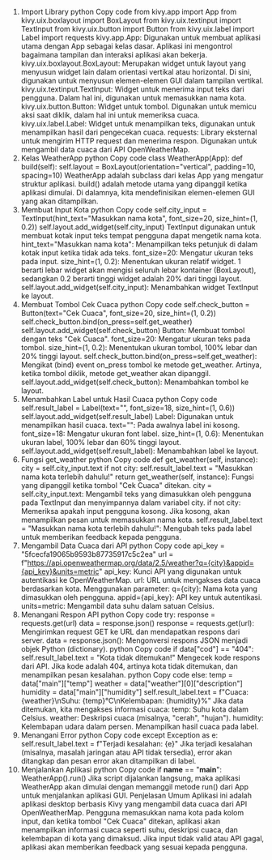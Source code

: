 1. Import Library
python
Copy code
from kivy.app import App
from kivy.uix.boxlayout import BoxLayout
from kivy.uix.textinput import TextInput
from kivy.uix.button import Button
from kivy.uix.label import Label
import requests
kivy.app.App: Digunakan untuk membuat aplikasi utama dengan App sebagai kelas dasar. Aplikasi ini mengontrol bagaimana tampilan dan interaksi aplikasi akan bekerja.
kivy.uix.boxlayout.BoxLayout: Merupakan widget untuk layout yang menyusun widget lain dalam orientasi vertikal atau horizontal. Di sini, digunakan untuk menyusun elemen-elemen GUI dalam tampilan vertikal.
kivy.uix.textinput.TextInput: Widget untuk menerima input teks dari pengguna. Dalam hal ini, digunakan untuk memasukkan nama kota.
kivy.uix.button.Button: Widget untuk tombol. Digunakan untuk memicu aksi saat diklik, dalam hal ini untuk memeriksa cuaca.
kivy.uix.label.Label: Widget untuk menampilkan teks, digunakan untuk menampilkan hasil dari pengecekan cuaca.
requests: Library eksternal untuk mengirim HTTP request dan menerima respon. Digunakan untuk mengambil data cuaca dari API OpenWeatherMap.
2. Kelas WeatherApp
python
Copy code
class WeatherApp(App):
    def build(self):
        self.layout = BoxLayout(orientation="vertical", padding=10, spacing=10)
WeatherApp adalah subclass dari kelas App yang mengatur struktur aplikasi.
build() adalah metode utama yang dipanggil ketika aplikasi dimulai. Di dalamnya, kita mendefinisikan elemen-elemen GUI yang akan ditampilkan.
3. Membuat Input Kota
python
Copy code
        self.city_input = TextInput(hint_text="Masukkan nama kota", font_size=20, size_hint=(1, 0.2))
        self.layout.add_widget(self.city_input)
TextInput digunakan untuk membuat kotak input teks tempat pengguna dapat mengetik nama kota.
hint_text="Masukkan nama kota": Menampilkan teks petunjuk di dalam kotak input ketika tidak ada teks.
font_size=20: Mengatur ukuran teks pada input.
size_hint=(1, 0.2): Menentukan ukuran relatif widget. 1 berarti lebar widget akan mengisi seluruh lebar kontainer (BoxLayout), sedangkan 0.2 berarti tinggi widget adalah 20% dari tinggi layout.
self.layout.add_widget(self.city_input): Menambahkan widget TextInput ke layout.
4. Membuat Tombol Cek Cuaca
python
Copy code
        self.check_button = Button(text="Cek Cuaca", font_size=20, size_hint=(1, 0.2))
        self.check_button.bind(on_press=self.get_weather)
        self.layout.add_widget(self.check_button)
Button: Membuat tombol dengan teks "Cek Cuaca".
font_size=20: Mengatur ukuran teks pada tombol.
size_hint=(1, 0.2): Menentukan ukuran tombol, 100% lebar dan 20% tinggi layout.
self.check_button.bind(on_press=self.get_weather): Mengikat (bind) event on_press tombol ke metode get_weather. Artinya, ketika tombol diklik, metode get_weather akan dipanggil.
self.layout.add_widget(self.check_button): Menambahkan tombol ke layout.
5. Menambahkan Label untuk Hasil Cuaca
python
Copy code
        self.result_label = Label(text="", font_size=18, size_hint=(1, 0.6))
        self.layout.add_widget(self.result_label)
Label: Digunakan untuk menampilkan hasil cuaca.
text="": Pada awalnya label ini kosong.
font_size=18: Mengatur ukuran font label.
size_hint=(1, 0.6): Menentukan ukuran label, 100% lebar dan 60% tinggi layout.
self.layout.add_widget(self.result_label): Menambahkan label ke layout.
6. Fungsi get_weather
python
Copy code
    def get_weather(self, instance):
        city = self.city_input.text
        if not city:
            self.result_label.text = "Masukkan nama kota terlebih dahulu!"
            return
get_weather(self, instance): Fungsi yang dipanggil ketika tombol "Cek Cuaca" ditekan.
city = self.city_input.text: Mengambil teks yang dimasukkan oleh pengguna pada TextInput dan menyimpannya dalam variabel city.
if not city: Memeriksa apakah input pengguna kosong. Jika kosong, akan menampilkan pesan untuk memasukkan nama kota.
self.result_label.text = "Masukkan nama kota terlebih dahulu!": Mengubah teks pada label untuk memberikan feedback kepada pengguna.
7. Mengambil Data Cuaca dari API
python
Copy code
        api_key = "5fcecfa19065b9593b87735917c5c2ea"
        url = f"https://api.openweathermap.org/data/2.5/weather?q={city}&appid={api_key}&units=metric"
api_key: Kunci API yang digunakan untuk autentikasi ke OpenWeatherMap.
url: URL untuk mengakses data cuaca berdasarkan kota. Menggunakan parameter:
q={city}: Nama kota yang dimasukkan oleh pengguna.
appid={api_key}: API key untuk autentikasi.
units=metric: Mengambil data suhu dalam satuan Celsius.
8. Menangani Respon API
python
Copy code
        try:
            response = requests.get(url)
            data = response.json()
response = requests.get(url): Mengirimkan request GET ke URL dan mendapatkan respons dari server.
data = response.json(): Mengonversi respons JSON menjadi objek Python (dictionary).
python
Copy code
            if data["cod"] == "404":
                self.result_label.text = "Kota tidak ditemukan!"
Mengecek kode respons dari API. Jika kode adalah 404, artinya kota tidak ditemukan, dan menampilkan pesan kesalahan.
python
Copy code
            else:
                temp = data["main"]["temp"]
                weather = data["weather"][0]["description"]
                humidity = data["main"]["humidity"]
                self.result_label.text = f"Cuaca: {weather}\nSuhu: {temp}°C\nKelembapan: {humidity}%"
Jika data ditemukan, kita mengakses informasi cuaca:
temp: Suhu kota dalam Celsius.
weather: Deskripsi cuaca (misalnya, "cerah", "hujan").
humidity: Kelembapan udara dalam persen.
Menampilkan hasil cuaca pada label.
9. Menangani Error
python
Copy code
        except Exception as e:
            self.result_label.text = f"Terjadi kesalahan: {e}"
Jika terjadi kesalahan (misalnya, masalah jaringan atau API tidak tersedia), error akan ditangkap dan pesan error akan ditampilkan di label.
10. Menjalankan Aplikasi
python
Copy code
if __name__ == "__main__":
    WeatherApp().run()
Jika script dijalankan langsung, maka aplikasi WeatherApp akan dimulai dengan memanggil metode run() dari App untuk menjalankan aplikasi GUI.
Penjelasan Umum
Aplikasi ini adalah aplikasi desktop berbasis Kivy yang mengambil data cuaca dari API OpenWeatherMap. Pengguna memasukkan nama kota pada kolom input, dan ketika tombol "Cek Cuaca" ditekan, aplikasi akan menampilkan informasi cuaca seperti suhu, deskripsi cuaca, dan kelembapan di kota yang dimaksud. Jika input tidak valid atau API gagal, aplikasi akan memberikan feedback yang sesuai kepada pengguna.
